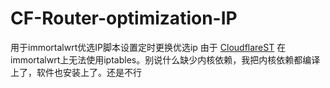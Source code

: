 # CF-Router-optimization-IP
用于immortalwrt优选IP脚本设置定时更换优选ip
由于 [CloudflareST](https://github.com/Lbingyi/CloudflareST)
在immortalwrt上无法使用iptables。别说什么缺少内核依赖，我把内核依赖都编译上了，软件也安装上了。还是不行
